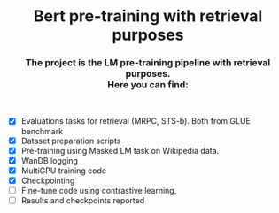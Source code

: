 <h1 align="center">Bert pre-training with retrieval purposes</h1>
<h3 align="center">
The project is the LM pre-training pipeline with retrieval purposes. <br/>
Here you can find:<br/>
</h3>
<br/>

* [x] Evaluations tasks for retrieval (MRPC, STS-b). Both from GLUE benchmark
* [x] Dataset preparation scripts
* [x] Pre-training using Masked LM task on Wikipedia data.
* [x] WanDB logging
* [x] MultiGPU training code
* [x] Checkpointing
* [ ] Fine-tune code using contrastive learning.
* [ ] Results and checkpoints reported
